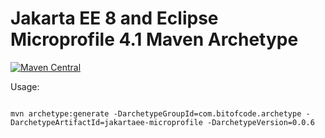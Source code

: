 # Jakarta EE 8 and Eclipse Microprofile 4.1 Maven Archetype

[![Maven Central](https://maven-badges.herokuapp.com/maven-central/com.bitofcode.archetype/jakartaee-microprofile/badge.svg)](https://search.maven.org/artifact/com.bitofcode.archetype/jakartaee-microprofile)


Usage:

```shell

mvn archetype:generate -DarchetypeGroupId=com.bitofcode.archetype -DarchetypeArtifactId=jakartaee-microprofile -DarchetypeVersion=0.0.6

```
